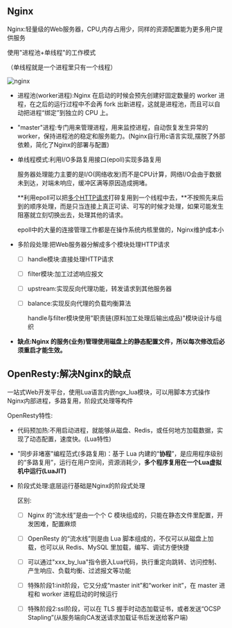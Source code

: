 ## Nginx

Nginx:轻量级的Web服务器，CPU,内存占用少，同样的资源配置能为更多用户提供服务

使用"进程池+单线程"的工作模式

（单线程就是一个进程里只有一个线程）

![nginx](C:\Users\Admin\Desktop\极客时间小册\image\nginx.png)

- 进程池(worker进程):Nginx 在启动的时候会预先创建好固定数量的 worker 进程，在之后的运行过程中不会再 fork 出新进程，这就是进程池，而且可以自动把进程“绑定”到独立的 CPU 上。

- "master"进程:专门用来管理进程，用来监控进程，自动恢复发生异常的 worker，保持进程池的稳定和服务能力。(Nginx自行用c语言实现,摆脱了外部依赖，简化了Nginx的部署与配置)

- 单线程模式:利用I/O多路复用接口(epoll)实现多路复用

  服务器处理能力主要的是I/O(网络收发)而不是CPU计算，网络I/O会由于数据未到达，对端未响应，缓冲区满等原因造成拥堵。

  **利用epoll可以把<u>多个HTTP请求</u>打碎复用到一个线程中去，**不按照先来后到的顺序处理，而是只当连接上真正可读、可写的时候才处理，如果可能发生阻塞就立刻切换出去，处理其他的请求。

  epoll中的大量的连接管理工作都是在操作系统内核里做的，Nginx维护成本小

- 多阶段处理:把Web服务器分解成多个模块处理HTTP请求

  - [ ] handle模块:直接处理HTTP请求

  - [ ] filter模块:加工过滤响应报文

  - [ ] upstream:实现反向代理功能，转发请求到其他服务器

  - [ ] balance:实现反向代理的负载均衡算法

    handle与filter模块使用"职责链(原料加工处理后输出成品)"模块设计与组织

- **缺点:Nginx 的服务(业务)管理使用磁盘上的静态配置文件，所以每次修改后必须重启才能生效。**

## OpenResty:解决Nginx的缺点

一站式Web开发平台，使用Lua语言内嵌ngx_lua模块，可以用脚本方式操作Nginx内部进程，多路复用，阶段式处理等构件

OpenResty特性:

- 代码预加热:不用启动进程，就能够从磁盘、Redis，或任何地方加载数据，实现了动态配置，速度快。(Lua特性)

- "同步非堵塞"编程范式(多路复用)：基于 Lua 内建的“**协程**”，是应用程序级别的“多路复用”，运行在用户空间，资源消耗少，**多个程序复用在一个Lua虚拟机中运行(LuaJIT)**

- 阶段式处理:底层运行基础是Nginx的阶段式处理

  区别:

  - [ ] Nginx 的“流水线”是由一个个 C 模块组成的，只能在静态文件里配置，开发困难，配置麻烦
  - [ ] OpenResty 的“流水线”则是由 Lua 脚本组成的，不仅可以从磁盘上加载，也可以从 Redis、MySQL 里加载，编写、调试方便快捷
  - [ ] 可以通过"xxx_by_lua"指令嵌入Lua代码，执行重定向跳转、访问控制、产生响应、负载均衡、过滤报文等功能
  - [ ] 特殊阶段1:init阶段，它又分成“master init”和“worker init”，在 master 进程和 worker 进程启动的时候运行
  - [ ] 特殊阶段2:ssl阶段，可以在 TLS 握手时动态加载证书，或者发送“OCSP Stapling”(从服务端向CA发送请求加载证书后发送给客户端)

  

